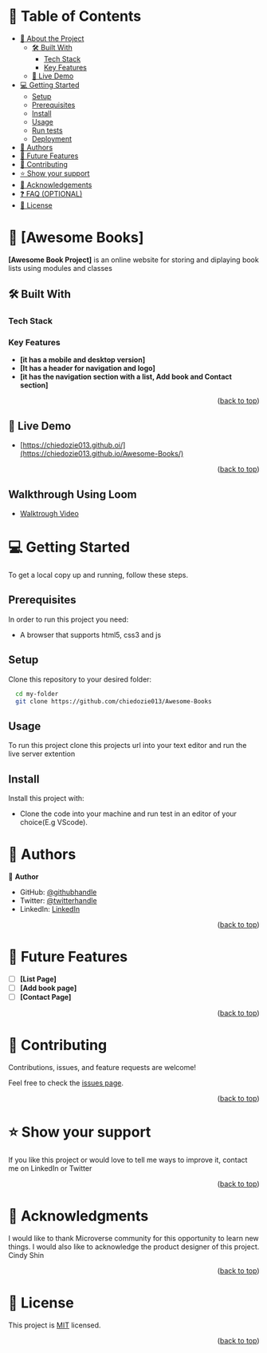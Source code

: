 <a name="readme-top"></a>

# 📗 Table of Contents

- [📖 About the Project](#about-project)
  - [🛠 Built With](#built-with)
    - [Tech Stack](#tech-stack)
    - [Key Features](#key-features)
  - [🚀 Live Demo](#live-demo)
- [💻 Getting Started](#getting-started)
  - [Setup](#setup)
  - [Prerequisites](#prerequisites)
  - [Install](#install)
  - [Usage](#usage)
  - [Run tests](#run-tests)
  - [Deployment](#triangular_flag_on_post-deployment)
- [👥 Authors](#authors)
- [🔭 Future Features](#future-features)
- [🤝 Contributing](#contributing)
- [⭐️ Show your support](#support)
- [🙏 Acknowledgements](#acknowledgements)
- [❓ FAQ (OPTIONAL)](#faq)
- [📝 License](#license)

# 📖 [Awesome Books] <a name="about-project"></a>

**[Awesome Book Project]** is an online website for storing and diplaying book lists using modules and classes

## 🛠 Built With <a name="HTML, CSS and JS"></a>

### Tech Stack <a name="Front end"></a>

### Key Features <a name="key-features"></a>

- **[it has a mobile and desktop version]**
- **[It has a header for navigation and logo]**
- **[it has the navigation section with a list, Add book and Contact section]**

<p align="right">(<a href="#readme-top">back to top</a>)</p>

## 🚀 Live Demo <a name="live-demo"></a>

- [https://chiedozie013.github.oi/](https://chiedozie013.github.io/Awesome-Books/)

<p align="right">(<a href="#readme-top">back to top</a>)</p>

## Walkthrough Using Loom

- [Walktrough Video]()

# 💻 Getting Started <a name="getting-started"></a>

To get a local copy up and running, follow these steps.

## Prerequisites

In order to run this project you need:

- A browser that supports html5, css3 and js

## Setup

Clone this repository to your desired folder:

```sh
  cd my-folder
  git clone https://github.com/chiedozie013/Awesome-Books
```

## Usage

To run this project clone this projects url into your text editor and run the live server extention

## Install

Install this project with:

- Clone the code into your machine and run test in an editor of your choice(E.g VScode).

# 👥 Authors <a name="authors"></a>

👤 **Author**

- GitHub: [@githubhandle](https://github.com/chiedozie013)
- Twitter: [@twitterhandle](https://twitter.com/edoziey)
- LinkedIn: [LinkedIn](https://www.linkedin.com/in/chiedozie013/)

<p align="right">(<a href="#readme-top">back to top</a>)</p>

# 🔭 Future Features <a name="future-features"></a>

- [ ] **[List Page]**
- [ ] **[Add book page]**
- [ ] **[Contact Page]**

<p align="right">(<a href="#readme-top">back to top</a>)</p>

# 🤝 Contributing <a name="contributing"></a>

Contributions, issues, and feature requests are welcome!

Feel free to check the [issues page](https://github.com/chiedozie013/Awesome-Books/issues).

<p align="right">(<a href="#readme-top">back to top</a>)</p>

# ⭐️ Show your support <a name="support"></a>

If you like this project or would love to tell me ways to improve it, contact me on LinkedIn or Twitter

<p align="right">(<a href="#readme-top">back to top</a>)</p>

# 🙏 Acknowledgments <a name="acknowledgements"></a>

I would like to thank Microverse community for this opportunity to learn new things.
I would also like to acknowledge the product designer of this project. Cindy Shin

<p align="right">(<a href="#readme-top">back to top</a>)</p>

# 📝 License <a name="license"></a>

This project is [MIT](https://github.com/chiedozie013/Awesome-Books/blob/main/LICENSE) licensed.

<p align="right">(<a href="#readme-top">back to top</a>)</p>
